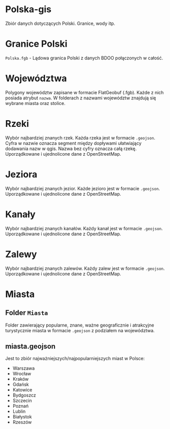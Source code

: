 # Polska-gis
Zbiór danych dotyczących Polski. Granice, wody itp.

# Granice Polski
`Polska.fgb` - Lądowa granica Polski z danych BDOO połączonych w całość.

# Województwa
Polygony województw zapisane w formacie FlatGeobuf (.fgb). Każde z nich posiada atrybut `nazwa`. W folderach z nazwami województw znajdują się wybrane miasta oraz stolice.

# Rzeki
Wybór najbardziej znanych rzek. Każda rzeka jest w formacie `.geojson`. Cyfra w nazwie oznacza segment między dopływami ułatwiający dodawania nazw w qgis. Nazwa bez cyfry oznacza całą rzekę. Uporządkowane i ujednolicone dane z OpenStreetMap.

# Jeziora
Wybór najbardziej znanych jezior. Każde jezioro jest w formacie `.geojson`. Uporządkowane i ujednolicone dane z OpenStreetMap.

# Kanały
Wybór najbardziej znanych kanałów. Każdy kanał jest w formacie `.geojson`. Uporządkowane i ujednolicone dane z OpenStreetMap.

# Zalewy
Wybór najbardziej znanych zalewów. Każdy zalew jest w formacie `.geojson`. Uporządkowane i ujednolicone dane z OpenStreetMap.

# Miasta
## Folder `Miasta`
Folder zawierający popularne, znane, ważne geograficznie i atrakcyjne turystycznie miasta w formacie `.geojson` z podziałem na województwa. 

## miasta.geojson
Jest to zbiór najważniejszych/najpopularniejszych miast w Polsce:
* Warszawa
* Wrocław
* Kraków
* Gdańsk
* Katowice
* Bydgoszcz
* Szczecin
* Poznań
* Lublin
* Białystok
* Rzeszów
